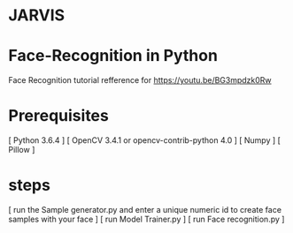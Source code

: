 # JARVIS
# Face-Recognition in Python
Face Recognition tutorial refference for https://youtu.be/BG3mpdzk0Rw


# Prerequisites
[ Python 3.6.4 ]
[ OpenCV 3.4.1 or opencv-contrib-python 4.0 ]
[ Numpy ]
[ Pillow ]


# steps
[ run the Sample generator.py and enter a unique numeric id to create face samples with your face ]
[ run Model Trainer.py ]
[ run Face recognition.py ]
